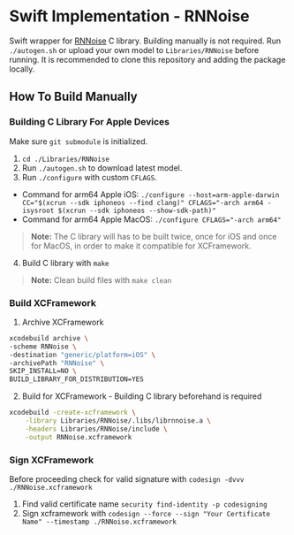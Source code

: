  # Swift Implementation - RNNoise

Swift wrapper for [RNNoise](https://github.com/xiph/rnnoise?tab=readme-ov-file) C library.
Building manually is not required.
Run `./autogen.sh` or upload your own model to `Libraries/RNNoise` before running. It is recommended to clone this repository and adding the package locally.

## How To Build Manually

### Building C Library For Apple Devices
Make sure `git submodule` is initialized.
1. `cd ./Libraries/RNNoise`
2. Run `./autogen.sh` to download latest model.
3. Run `./configure` with custom `CFLAGS`.
- Command for arm64 Apple iOS: `./configure --host=arm-apple-darwin CC="$(xcrun --sdk iphoneos --find clang)" CFLAGS="-arch arm64 -isysroot $(xcrun --sdk iphoneos --show-sdk-path)"`
- Command for arm64 Apple MacOS: `./configure CFLAGS="-arch arm64"`
> **Note:** The C library will has to be built twice, once for iOS and once for MacOS, in order to make it compatible for XCFramework.
4. Build C library with `make`
> **Note:** Clean build files with `make clean`

### Build XCFramework
1. Archive XCFramework
```bash
xcodebuild archive \
-scheme RNNoise \
-destination "generic/platform=iOS" \
-archivePath "RNNoise" \
SKIP_INSTALL=NO \
BUILD_LIBRARY_FOR_DISTRIBUTION=YES
```
2. Build for XCFramework - Building C library beforehand is required
```bash
xcodebuild -create-xcframework \
    -library Libraries/RNNoise/.libs/librnnoise.a \
    -headers Libraries/RNNoise/include \
    -output RNNoise.xcframework
```

### Sign XCFramework
Before proceeding check for valid signature with `codesign -dvvv ./RNNoise.xcframework`
1. Find valid certificate name `security find-identity -p codesigning`
2. Sign xcframework with `codesign --force --sign "Your Certificate Name" --timestamp ./RNNoise.xcframework`



